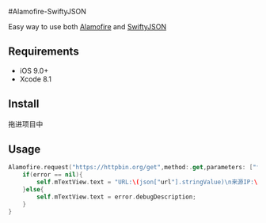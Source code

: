 #Alamofire-SwiftyJSON

Easy way to use both [Alamofire](https://github.com/Alamofire/Alamofire) and [SwiftyJSON](https://github.com/SwiftyJSON/SwiftyJSON)

## Requirements

- iOS 9.0+
- Xcode 8.1

## Install

拖进项目中

## Usage

```swift
Alamofire.request("https://httpbin.org/get",method:.get,parameters: ["foo": "bar"]).responseSwiftyJSON { (request, response, json, error) in
    if(error == nil){
        self.mTextView.text = "URL:\(json["url"].stringValue)\n来源IP:\(json["origin"].stringValue)\nUser-Agent:\(json["headers"]["User-Agent"].stringValue)";
    }else{
        self.mTextView.text = error.debugDescription;
    }
}
```

